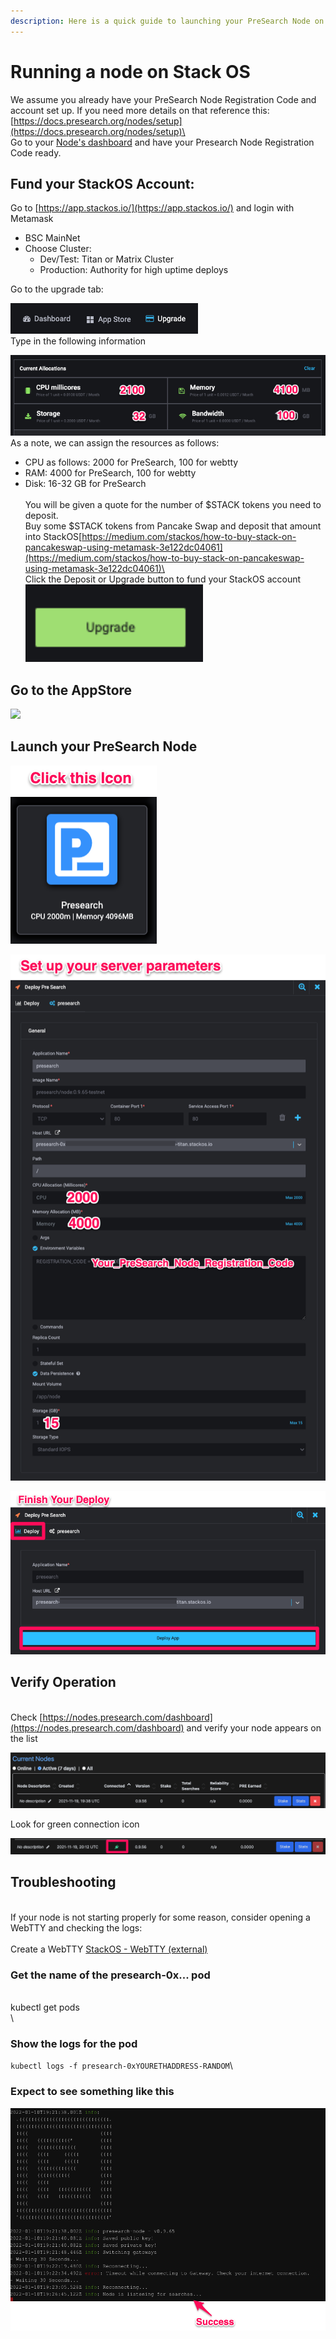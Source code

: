 ```yaml
---
description: Here is a quick guide to launching your PreSearch Node on StackOS.
---
```


# Running a node on Stack OS

We assume you already have your PreSearch Node Registration Code and account set up.  If you need more details on that reference this: [https://docs.presearch.org/nodes/setup](https://docs.presearch.org/nodes/setup)\
\
Go to your [Node's dashboard](https://nodes.presearch.com/dashboard) and have your Presearch Node Registration Code ready.

## Fund your StackOS Account:

Go to [https://app.stackos.io/](https://app.stackos.io/) and login with Metamask

* BSC MainNet
* Choose Cluster:
  * Dev/Test: Titan or Matrix Cluster
  * Production: Authority for high uptime deploys

Go to the upgrade tab:

![](<../../.gitbook/assets/stackos presearch upgrade menu.png>)\
Type in the following information

![](<../../.gitbook/assets/stackos presearch upgrade package.png>)\
As a note, we can assign the resources as follows:  &#x20;

* CPU as follows: 2000 for PreSearch, 100 for webtty  &#x20;
* RAM: 4000 for PreSearch, 100 for webtty &#x20;
* Disk: 16-32 GB for PreSearch\
  \
  You will be given a quote for the number of $STACK tokens you need to deposit.\
  Buy some $STACK tokens from Pancake Swap and deposit that amount into StackOS[https://medium.com/stackos/how-to-buy-stack-on-pancakeswap-using-metamask-3e122dc04061](https://medium.com/stackos/how-to-buy-stack-on-pancakeswap-using-metamask-3e122dc04061)\
  \
  Click the Deposit or Upgrade button to fund your StackOS account![](<../../.gitbook/assets/Screen Shot 2022-01-10 at 11.41.51 AM.png>)



## Go to the AppStore

![
](<../../.gitbook/assets/image (4).png>)

## Launch your PreSearch Node



![](<../../.gitbook/assets/image (1).png>)

![](<../../.gitbook/assets/image (2).png>)

![](<../../.gitbook/assets/Screen Shot 2022-01-11 at 4.16.57 AM (1).png>)

## Verify Operation

\
Check [https://nodes.presearch.com/dashboard](https://nodes.presearch.com/dashboard) and verify your node appears on the list

![](<../../.gitbook/assets/image (4) (1).png>)

Look for green connection icon

![](<../../.gitbook/assets/image (5) (1).png>)

## Troubleshooting

\
If your node is not starting properly for some reason, consider opening a WebTTY and checking the logs:\
\
Create a WebTTY [StackOS - WebTTY (external)](https://www.evernote.com/shard/s79/sh/647ab636-068b-946f-9cf5-2c6e9895c0a9/43124974ed3a91d7f41cc255325aba7b)

### Get the name of the presearch-0x... pod

\
kubectl get pods\
\


### Show the logs for the pod

`kubectl logs -f presearch-0xYOURETHADDRESS-RANDOM`\


### Expect to see something like this

![](<../../.gitbook/assets/image (6).png>)
